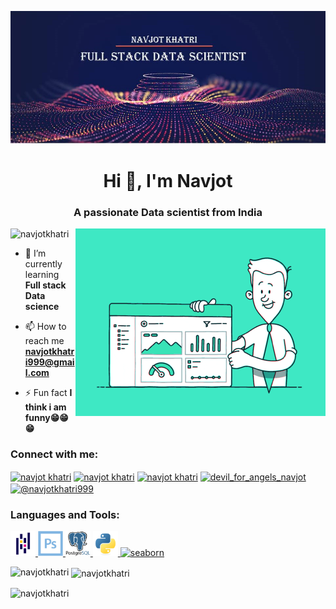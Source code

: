 ![logo](https://github.com/Navjotkhatri/Navjotkhatri/blob/main/22.jpg)
<h1 align="center">Hi 👋, I'm Navjot</h1>
<h3 align="center">A passionate Data scientist from India</h3>
<img align="right"alt="data"width="400"src="https://github.com/Navjotkhatri/Navjotkhatri/blob/main/giphy.gif">

<p align="left"> <img src="https://komarev.com/ghpvc/?username=navjotkhatri&label=Profile%20views&color=0e75b6&style=flat" alt="navjotkhatri" /> </p>

- 🌱 I’m currently learning **Full stack Data science**

- 📫 How to reach me **navjotkhatri999@gmail.com**

- ⚡ Fun fact **I think i am funny😁😁😁**

<h3 align="left">Connect with me:</h3>
<p align="left">
<a href="https://linkedin.com/in/navjot khatri" target="blank"><img align="center" src="https://raw.githubusercontent.com/rahuldkjain/github-profile-readme-generator/master/src/images/icons/Social/linked-in-alt.svg" alt="navjot khatri" height="30" width="40" /></a>
<a href="https://stackoverflow.com/users/navjot khatri" target="blank"><img align="center" src="https://raw.githubusercontent.com/rahuldkjain/github-profile-readme-generator/master/src/images/icons/Social/stack-overflow.svg" alt="navjot khatri" height="30" width="40" /></a>
<a href="https://fb.com/navjot khatri" target="blank"><img align="center" src="https://raw.githubusercontent.com/rahuldkjain/github-profile-readme-generator/master/src/images/icons/Social/facebook.svg" alt="navjot khatri" height="30" width="40" /></a>
<a href="https://instagram.com/devil_for_angels_navjot" target="blank"><img align="center" src="https://raw.githubusercontent.com/rahuldkjain/github-profile-readme-generator/master/src/images/icons/Social/instagram.svg" alt="devil_for_angels_navjot" height="30" width="40" /></a>
<a href="https://www.hackerrank.com/@navjotkhatri999" target="blank"><img align="center" src="https://raw.githubusercontent.com/rahuldkjain/github-profile-readme-generator/master/src/images/icons/Social/hackerrank.svg" alt="@navjotkhatri999" height="30" width="40" /></a>
</p>

<h3 align="left">Languages and Tools:</h3>
<p align="left"> <a href="https://pandas.pydata.org/" target="_blank" rel="noreferrer"> <img src="https://raw.githubusercontent.com/devicons/devicon/2ae2a900d2f041da66e950e4d48052658d850630/icons/pandas/pandas-original.svg" alt="pandas" width="40" height="40"/> </a> <a href="https://www.photoshop.com/en" target="_blank" rel="noreferrer"> <img src="https://raw.githubusercontent.com/devicons/devicon/master/icons/photoshop/photoshop-line.svg" alt="photoshop" width="40" height="40"/> </a> <a href="https://www.postgresql.org" target="_blank" rel="noreferrer"> <img src="https://raw.githubusercontent.com/devicons/devicon/master/icons/postgresql/postgresql-original-wordmark.svg" alt="postgresql" width="40" height="40"/> </a> <a href="https://www.python.org" target="_blank" rel="noreferrer"> <img src="https://raw.githubusercontent.com/devicons/devicon/master/icons/python/python-original.svg" alt="python" width="40" height="40"/> </a> <a href="https://seaborn.pydata.org/" target="_blank" rel="noreferrer"> <img src="https://seaborn.pydata.org/_images/logo-mark-lightbg.svg" alt="seaborn" width="40" height="40"/> </a> </p>

<p><img align="left" src="https://github-readme-stats.vercel.app/api/top-langs?username=navjotkhatri&show_icons=true&locale=en&layout=compact" alt="navjotkhatri" /></p>

<p>&nbsp;<img align="center" src="https://github-readme-stats.vercel.app/api?username=navjotkhatri&show_icons=true&locale=en" alt="navjotkhatri" /></p>

<p><img align="center" src="https://github-readme-streak-stats.herokuapp.com/?user=navjotkhatri&" alt="navjotkhatri" /></p>

